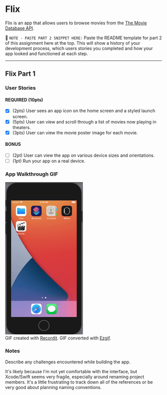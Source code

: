 # Flix

Flix is an app that allows users to browse movies from the [The Movie Database API](http://docs.themoviedb.apiary.io/#).

📝 `NOTE - PASTE PART 2 SNIPPET HERE:` Paste the README template for part 2 of this assignment here at the top. This will show a history of your development process, which users stories you completed and how your app looked and functioned at each step.

---

## Flix Part 1

### User Stories
#### REQUIRED (10pts)
- [x] (2pts) User sees an app icon on the home screen and a styled launch screen.
- [x] (5pts) User can view and scroll through a list of movies now playing in theaters.
- [x] (3pts) User can view the movie poster image for each movie.

#### BONUS
- [ ] (2pt) User can view the app on various device sizes and orientations.
- [ ] (1pt) Run your app on a real device.

### App Walkthrough GIF
<img src="https://github.com/HiroinaProtagonist/FlixsterApp/blob/main/UrTZ9ltfct_ezgif.gif?raw=true" title="Unit 1 Video Walkthrough" alt="Unit 1 Video Walkthrough" width="250px"/><br>
GIF created with [Recordit](https://recordit.co/). GIF converted with [Ezgif](https://ezgif.com/video-to-gif).

### Notes
Describe any challenges encountered while building the app.

It's likely because I'm not yet comfortable with the interface, but Xcode/Swift seems very fragile, especially around renaming project members. It's a little frustrating to track down all of the references or be very good about planning naming conventions.
